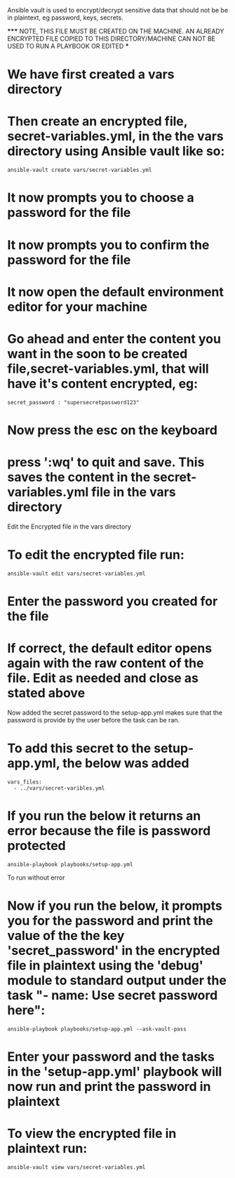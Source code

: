 Ansible vault is used to encrypt/decrypt sensitive data that should not be be in plaintext, eg password, keys, secrets.

**\*\*\*** NOTE, THIS FILE MUST BE CREATED ON THE MACHINE. AN ALREADY ENCRYPTED FILE COPIED TO THIS DIRECTORY/MACHINE CAN NOT BE USED TO RUN A PLAYBOOK OR EDITED **\***

# We have first created a vars directory

# Then create an encrypted file, secret-variables.yml, in the the vars directory using Ansible vault like so:

    ansible-vault create vars/secret-variables.yml

# It now prompts you to choose a password for the file

# It now prompts you to confirm the password for the file

# It now open the default environment editor for your machine

# Go ahead and enter the content you want in the soon to be created file,secret-variables.yml, that will have it's content encrypted, eg:

    secret_password : "supersecretpassword123"

# Now press the esc on the keyboard

# press ':wq' to quit and save. This saves the content in the secret-variables.yml file in the vars directory

Edit the Encrypted file in the vars directory

# To edit the encrypted file run:

    ansible-vault edit vars/secret-variables.yml

# Enter the password you created for the file

# If correct, the default editor opens again with the raw content of the file. Edit as needed and close as stated above

Now added the secret password to the setup-app.yml makes sure that the password is provide by the user before the task can be ran.

# To add this secret to the setup-app.yml, the below was added

    vars_files:
      - ../vars/secret-varibles.yml

# If you run the below it returns an error because the file is password protected

    ansible-playbook playbooks/setup-app.yml

To run without error

# Now if you run the below, it prompts you for the password and print the value of the the key 'secret_password' in the encrypted file in plaintext using the 'debug' module to standard output under the task "- name: Use secret password here":

    ansible-playbook playbooks/setup-app.yml --ask-vault-pass

# Enter your password and the tasks in the 'setup-app.yml' playbook will now run and print the password in plaintext

# To view the encrypted file in plaintext run:

    ansible-vault view vars/secret-variables.yml
